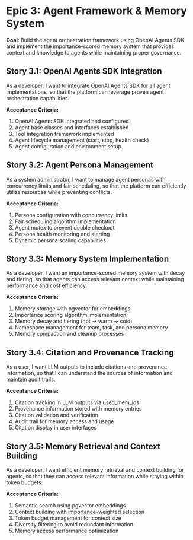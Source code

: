 # Epic 3: Agent Framework & Memory System

**Goal**: Build the agent orchestration framework using OpenAI Agents SDK and implement the importance-scored memory system that provides context and knowledge to agents while maintaining proper governance.

## Story 3.1: OpenAI Agents SDK Integration
As a developer,
I want to integrate OpenAI Agents SDK for all agent implementations,
so that the platform can leverage proven agent orchestration capabilities.

**Acceptance Criteria:**
1. OpenAI Agents SDK integrated and configured
2. Agent base classes and interfaces established
3. Tool integration framework implemented
4. Agent lifecycle management (start, stop, health check)
5. Agent configuration and environment setup

## Story 3.2: Agent Persona Management
As a system administrator,
I want to manage agent personas with concurrency limits and fair scheduling,
so that the platform can efficiently utilize resources while preventing conflicts.

**Acceptance Criteria:**
1. Persona configuration with concurrency limits
2. Fair scheduling algorithm implementation
3. Agent mutex to prevent double checkout
4. Persona health monitoring and alerting
5. Dynamic persona scaling capabilities

## Story 3.3: Memory System Implementation
As a developer,
I want an importance-scored memory system with decay and tiering,
so that agents can access relevant context while maintaining performance and cost efficiency.

**Acceptance Criteria:**
1. Memory storage with pgvector for embeddings
2. Importance scoring algorithm implementation
3. Memory decay and tiering (hot → warm → cold)
4. Namespace management for team, task, and persona memory
5. Memory compaction and cleanup processes

## Story 3.4: Citation and Provenance Tracking
As a user,
I want LLM outputs to include citations and provenance information,
so that I can understand the sources of information and maintain audit trails.

**Acceptance Criteria:**
1. Citation tracking in LLM outputs via used_mem_ids
2. Provenance information stored with memory entries
3. Citation validation and verification
4. Audit trail for memory access and usage
5. Citation display in user interfaces

## Story 3.5: Memory Retrieval and Context Building
As a developer,
I want efficient memory retrieval and context building for agents,
so that they can access relevant information while staying within token budgets.

**Acceptance Criteria:**
1. Semantic search using pgvector embeddings
2. Context building with importance-weighted selection
3. Token budget management for context size
4. Diversity filtering to avoid redundant information
5. Memory access performance optimization
